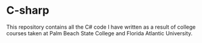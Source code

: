 # C-sharp
This repository contains all the C# code I have written as a result of college courses taken at Palm Beach State College and Florida Atlantic University.
